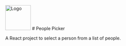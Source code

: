 <img src="https://play.google.com/store/apps/details?id=com.travelers.digitalservice&hl=en_US" alt="Logo" width="80" height="80" />
# People Picker

A React project to select a person from a list of people.




